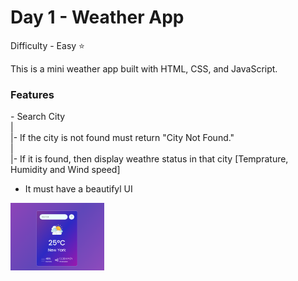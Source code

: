 <h1> Day 1 - Weather App</h1>

Difficulty - Easy :star:

This is a mini weather app built with HTML, CSS, and JavaScript. 

<h3>Features</h3>
 - Search City</br>
    |</br>
    |- If the city is not found must return "City Not Found."</br>
    |</br>
    |- If it is found, then display weathre status in that city [Temprature, Humidity and Wind speed]</br>

 - It must have a beautifyl UI

<img src="images/Show.png" width="150" alt="Weather App Screenshot">
